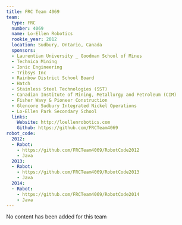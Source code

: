 ```yaml
---
title: FRC Team 4069
team:
  type: FRC
  number: 4069
  name: Lo-Ellen Robotics
  rookie_year: 2012
  location: Sudbury, Ontario, Canada
  sponsors:
  - Laurentian University _ Goodman School of Mines
  - Technica Mining
  - Ionic Engineering
  - Tribsys Inc
  - Rainbow District School Board
  - Hatch
  - Stainless Steel Technologies (SST)
  - Canadian Institute of Mining, Metallurgy and Petroleum (CIM)
  - Fisher Wavy & Pioneer Construction
  - Glencore Sudbury Integrated Nickel Operations
  - Lo-Ellen Park Secondary School
  links:
    Website: http://loellenrobotics.com
    Github: https://github.com/FRCTeam4069
robot_code:
  2012:
  - Robot:
    - https://github.com/FRCTeam4069/RobotCode2012
    - Java
  2013:
  - Robot:
    - https://github.com/FRCTeam4069/RobotCode2013
    - Java
  2014:
  - Robot:
    - https://github.com/FRCTeam4069/RobotCode2014
    - Java
---
```


No content has been added for this team